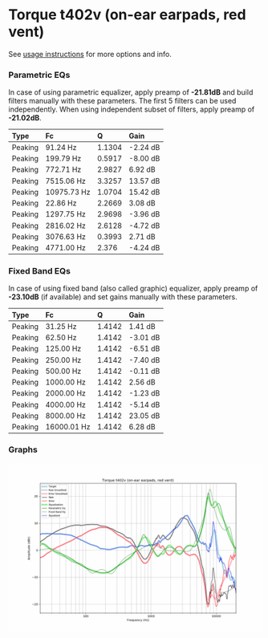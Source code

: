 # Torque t402v (on-ear earpads, red vent)
See [usage instructions](https://github.com/jaakkopasanen/AutoEq#usage) for more options and info.

### Parametric EQs
In case of using parametric equalizer, apply preamp of **-21.81dB** and build filters manually
with these parameters. The first 5 filters can be used independently.
When using independent subset of filters, apply preamp of **-21.02dB**.

| Type    | Fc          |      Q | Gain     |
|:--------|:------------|:-------|:---------|
| Peaking | 91.24 Hz    | 1.1304 | -2.24 dB |
| Peaking | 199.79 Hz   | 0.5917 | -8.00 dB |
| Peaking | 772.71 Hz   | 2.9827 | 6.92 dB  |
| Peaking | 7515.06 Hz  | 3.3257 | 13.57 dB |
| Peaking | 10975.73 Hz | 1.0704 | 15.42 dB |
| Peaking | 22.86 Hz    | 2.2669 | 3.08 dB  |
| Peaking | 1297.75 Hz  | 2.9698 | -3.96 dB |
| Peaking | 2816.02 Hz  | 2.6128 | -4.72 dB |
| Peaking | 3076.63 Hz  | 0.3993 | 2.71 dB  |
| Peaking | 4771.00 Hz  | 2.376  | -4.24 dB |

### Fixed Band EQs
In case of using fixed band (also called graphic) equalizer, apply preamp of **-23.10dB**
(if available) and set gains manually with these parameters.

| Type    | Fc          |      Q | Gain     |
|:--------|:------------|:-------|:---------|
| Peaking | 31.25 Hz    | 1.4142 | 1.41 dB  |
| Peaking | 62.50 Hz    | 1.4142 | -3.01 dB |
| Peaking | 125.00 Hz   | 1.4142 | -6.51 dB |
| Peaking | 250.00 Hz   | 1.4142 | -7.40 dB |
| Peaking | 500.00 Hz   | 1.4142 | -0.11 dB |
| Peaking | 1000.00 Hz  | 1.4142 | 2.56 dB  |
| Peaking | 2000.00 Hz  | 1.4142 | -1.23 dB |
| Peaking | 4000.00 Hz  | 1.4142 | -5.14 dB |
| Peaking | 8000.00 Hz  | 1.4142 | 23.05 dB |
| Peaking | 16000.01 Hz | 1.4142 | 6.28 dB  |

### Graphs
![](./Torque%20t402v%20(on-ear%20earpads,%20red%20vent).png)